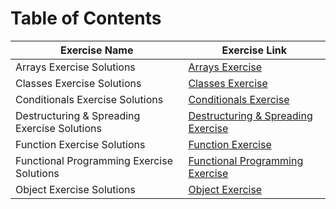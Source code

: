 # Table of Contents
|Exercise Name | Exercise Link
|-----| ----- |
|Arrays Exercise Solutions | [Arrays Exercise](https://github.com/MelihKrts/30-Days-Of-React-Solution/tree/main/Day_01_Solution_(Javascript_Refresher)/Arrays_Exercise_Solution)
|Classes Exercise Solutions| [Classes Exercise](https://github.com/MelihKrts/30-Days-Of-React-Solution/tree/main/Day_01_Solution_(Javascript_Refresher)/Classes_Exercise_Solution)
|Conditionals Exercise Solutions | [Conditionals Exercise](https://github.com/MelihKrts/30-Days-Of-React-Solution/tree/main/Day_01_Solution_(Javascript_Refresher)/Conditionals_Exercise_Solution)
|Destructuring & Spreading Exercise Solutions| [Destructuring & Spreading Exercise](https://github.com/MelihKrts/30-Days-Of-React-Solution/tree/main/Day_01_Solution_(Javascript_Refresher)/Destructuring_Spreading_Exercise_Solution)
|Function Exercise Solutions | [Function Exercise](https://github.com/MelihKrts/30-Days-Of-React-Solution/tree/main/Day_01_Solution_(Javascript_Refresher)/Function_Exercise_Solution)
| Functional Programming Exercise Solutions | [Functional Programming Exercise](https://github.com/MelihKrts/30-Days-Of-React-Solution/tree/main/Day_01_Solution_(Javascript_Refresher)/Functional_Programming_Exercise_Solution)
|Object Exercise Solutions| [Object Exercise](https://github.com/MelihKrts/30-Days-Of-React-Solution/tree/main/Day_01_Solution_(Javascript_Refresher)/Object_Exercise_Solution)